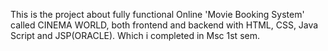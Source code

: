 This is the project about fully functional Online 'Movie Booking System' called CINEMA WORLD, both frontend and backend with HTML, CSS, Java Script and JSP(ORACLE). Which i completed in Msc 1st sem.
